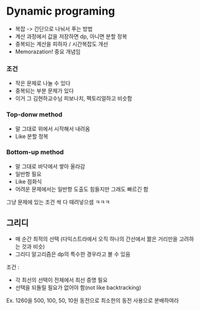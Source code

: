 # Dynamic programing

- 복잡 -> 간단으로 나눠서 푸는 방법
- 계산 과정에서 값을 저장하면 dp, 아니면 분할 정복
- 중복되는 계산을 피하자 / 시간복잡도 개선
- Memorazation! 중요 개념임
  
### 조건
- 작은 문제로 나눌 수 있다
- 중복되는 부분 문제가 있다
- 이거 그 김현하교수님 피보나치, 펙토리얼하고 비슷함

### Top-donw method
- 말 그대로 위에서 시작해서 내려옴
- Like 분할 정복

### Bottom-up method
- 말 그대로 바닥에서 쌓아 올라감
- 일반항 필요
- Like 점화식
- 어려운 문제에서는 일반항 도출도 힘들지만 그래도 빠르긴 함

그냥 문제에 있는 조건 싹 다 때려넣으셈 ㅋㅋㅋ

## 그리디
- 매 순간 최적의 선택 (다익스트라에서 오직 하나의 간선에서 짦은 거리만을 고려하는 것과 비슷)
- 그리디 알고리즘은 dp의 특수한 경우라고 볼 수 있음

조건 :
- 각 최선의 선택이 전체에서 최선 증명 필요
- 선택을 되돌릴 필요가 없어야 함(not like backtracking)
  
Ex. 1260을 500, 100, 50, 10원 동전으로 최소한의 동전 사용으로 분배하여라

